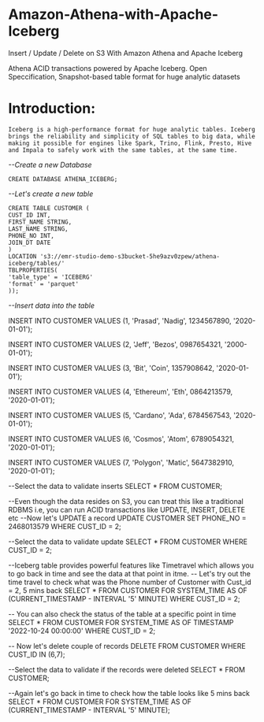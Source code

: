 # Amazon-Athena-with-Apache-Iceberg
Insert / Update / Delete on S3 With Amazon Athena and Apache Iceberg

Athena ACID transactions powered by Apache Iceberg. Open Speccification, Snapshot-based table format for huge analytic datasets


# Introduction:
    Iceberg is a high-performance format for huge analytic tables. Iceberg brings the reliability and simplicity of SQL tables to big data, while making it possible for engines like Spark, Trino, Flink, Presto, Hive and Impala to safely work with the same tables, at the same time.

*--Create a new Database*

    CREATE DATABASE ATHENA_ICEBERG;

*--Let's create a new table*

    CREATE TABLE CUSTOMER (
    CUST_ID INT,
    FIRST_NAME STRING,
    LAST_NAME STRING,
    PHONE_NO INT,
    JOIN_DT DATE
    )
    LOCATION 's3://emr-studio-demo-s3bucket-5he9azv0zpew/athena-iceberg/tables/'
    TBLPROPERTIES(
    'table_type' = 'ICEBERG'
    'format' = 'parquet'
    ));

*--Insert data into the table*

INSERT INTO CUSTOMER VALUES (1, 'Prasad', 'Nadig', 1234567890, '2020-01-01');

INSERT INTO CUSTOMER VALUES (2, 'Jeff', 'Bezos', 0987654321, '2000-01-01');

INSERT INTO CUSTOMER VALUES (3, 'Bit', 'Coin', 1357908642, '2020-01-01');

INSERT INTO CUSTOMER VALUES (4, 'Ethereum', 'Eth', 0864213579, '2020-01-01');

INSERT INTO CUSTOMER VALUES (5, 'Cardano', 'Ada', 6784567543, '2020-01-01');

INSERT INTO CUSTOMER VALUES (6, 'Cosmos', 'Atom', 6789054321, '2020-01-01');

INSERT INTO CUSTOMER VALUES (7, 'Polygon', 'Matic', 5647382910, '2020-01-01');

--Select the data to validate inserts
SELECT * FROM CUSTOMER;

--Even though the data resides on S3, you can treat this like a traditional RDBMS i.e, you can run ACID transactions like UPDATE, INSERT, DELETE etc
--Now let's UPDATE a record
UPDATE CUSTOMER
SET PHONE_NO = 2468013579
WHERE CUST_ID = 2;

--Select the data to validate update
SELECT * FROM CUSTOMER WHERE CUST_ID = 2;

--Iceberg table provides powerful features like Timetravel which allows you to go back in time and see the data at that point in itme.
-- Let's try out the time travel to check what was the Phone number of Customer with Cust_id = 2, 5 mins back
SELECT * FROM CUSTOMER FOR SYSTEM_TIME AS OF (CURRENT_TIMESTAMP - INTERVAL '5' MINUTE) WHERE CUST_ID = 2;


-- You can also check the status of the table at a specific point in time
SELECT * FROM CUSTOMER FOR SYSTEM_TIME AS OF TIMESTAMP '2022-10-24 00:00:00' WHERE CUST_ID = 2;

-- Now let's delete couple of records
DELETE FROM CUSTOMER WHERE CUST_ID IN (6,7);

--Select the data to validate if the records were deleted
SELECT * FROM CUSTOMER;

--Again let's go back in time to check how the table looks like 5 mins back
SELECT * FROM CUSTOMER FOR SYSTEM_TIME AS OF (CURRENT_TIMESTAMP - INTERVAL '5' MINUTE);

